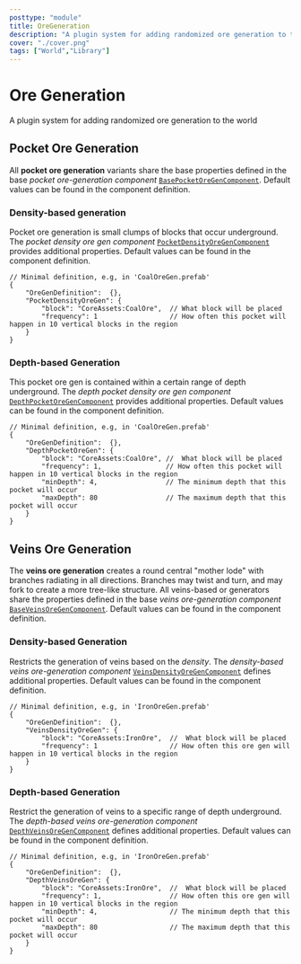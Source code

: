 ```yaml
---
posttype: "module" 
title: OreGeneration
description: "A plugin system for adding randomized ore generation to the world"
cover: "./cover.png"
tags: ["World","Library"]
---
```

# Ore Generation

A plugin system for adding randomized ore generation to the world

## Pocket Ore Generation

All **pocket ore generation** variants share the base properties defined in the base _pocket ore-generation component_ [`BasePocketOreGenComponent`](/src/main/java/org/terasology/oreGeneration/components/BasePocketOreGenComponent.java).
Default values can be found in the component definition.

### Density-based generation

Pocket ore generation is small clumps of blocks that occur underground.
The _pocket density ore gen component_ [`PocketDensityOreGenComponent`](/src/main/java/org/terasology/oreGeneration/components/PocketDensityOreGenComponent.java) provides additional properties.
Default values can be found in the component definition.

```json5
// Minimal definition, e.g, in 'CoalOreGen.prefab'
{
    "OreGenDefinition":  {},
    "PocketDensityOreGen": {
        "block": "CoreAssets:CoalOre",  // What block will be placed
        "frequency": 1                  // How often this pocket will happen in 10 vertical blocks in the region
    }
}
```

### Depth-based Generation

This pocket ore gen is contained within a certain range of depth underground.
The _depth pocket density ore gen component_ [`DepthPocketOreGenComponent`](/src/main/java/org/terasology/oreGeneration/components/DepthPocketOreGenComponent.java) provides additional properties.
Default values can be found in the component definition.

```json5
// Minimal definition, e.g, in 'CoalOreGen.prefab'
{
    "OreGenDefinition":  {},
    "DepthPocketOreGen": {
        "block": "CoreAssets:CoalOre", //  What block will be placed
        "frequency": 1,                // How often this pocket will happen in 10 vertical blocks in the region
        "minDepth": 4,                 // The minimum depth that this pocket will occur
        "maxDepth": 80                 // The maximum depth that this pocket will occur
    }
}
```

## Veins Ore Generation

The **veins ore generation** creates a round central "mother lode" with branches radiating in all directions.
Branches may twist and turn, and may fork to create a more tree-like structure.
All veins-based or generators share the properties defined in the base _veins ore-generation component_ [`BaseVeinsOreGenComponent`](/src/main/java/org/terasology/oreGeneration/components/BaseVeinsOreGenComponent.java).
Default values can be found in the component definition.

### Density-based Generation

Restricts the generation of veins based on the _density_.
The _density-based veins ore-generation component_ [`VeinsDensityOreGenComponent`](/src/main/java/org/terasology/oreGeneration/components/VeinsDensityOreGenComponent.java) defines additional properties.
Default values can be found in the component definition.

```json5
// Minimal definition, e.g, in 'IronOreGen.prefab'
{
    "OreGenDefinition":  {},
    "VeinsDensityOreGen": {
        "block": "CoreAssets:IronOre",  //  What block will be placed
        "frequency": 1                  // How often this ore gen will happen in 10 vertical blocks in the region
    }
}
```

### Depth-based Generation

Restrict the generation of veins to a specific range of depth underground.
The _depth-based veins ore-generation component_ [`DepthVeinsOreGenComponent`](/src/main/java/org/terasology/oreGeneration/components/DepthVeinsOreGenComponent.java) defines additional properties.
Default values can be found in the component definition.

```json5
// Minimal definition, e.g, in 'IronOreGen.prefab'
{
    "OreGenDefinition":  {},
    "DepthVeinsOreGen": {
        "block": "CoreAssets:IronOre",  //  What block will be placed
        "frequency": 1,                 // How often this ore gen will happen in 10 vertical blocks in the region
        "minDepth": 4,                  // The minimum depth that this pocket will occur
        "maxDepth": 80                  // The maximum depth that this pocket will occur
    }
}
```
